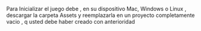 Para Inicializar el juego debe , en su dispositivo Mac, Windows o Linux , descargar la carpeta Assets y reemplazarla en un proyecto completamente vacio , q usted debe haber creado con anterioridad
